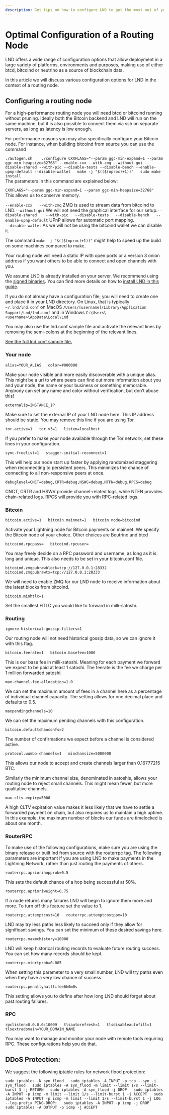 ```yaml
---
description: Get tips on how to configure LND to get the most out of your routing node
---
```


# Optimal Configuration of a Routing Node

LND offers a wide range of configuration options that allow deployment in a large variety of platforms, environments and purposes, making use of either btcd, bitcoind or neutrino as a source of blockchain data.

In this article we will discuss various configuration options for LND in the context of a routing node.

## Configuring a routing node <a id="docs-internal-guid-265f4120-7fff-139c-a0f4-e8dd72f3defd"></a>

For a high-performance routing node you will need btcd or bitcoind running without pruning. Ideally both the Bitcoin backend and LND will run on the same machine, but it is also possible to connect them via ssh on separate servers, as long as latency is low enough.

For performance reasons you may also specifically configure your Bitcoin node. For instance, when building bitcoind from source you can use the command 

`./autogen.sh   
./configure CXXFLAGS="--param ggc-min-expand=1 --param ggc-min-heapsize=32768" --enable-cxx --with-zmq --without-gui --disable-shared --with-pic --disable-tests --disable-bench --enable-upnp-default --disable-wallet  
make -j "$(($(nproc)+1))"  
sudo make install`  
The parameters in this command are explained below:

`CXXFLAGS="--param ggc-min-expand=1 --param ggc-min-heapsize=32768"` This allows us to conserve memory.

`--enable-cxx  
--with-zmq` ZMQ is used to stream data from bitcoind to LND.`--without-gui` We will not need the graphical interface for our setup.`--disable-shared   
--with-pic  
--disable-tests  
--disable-bench  
--enable-upnp-default` UPnP allows for automatic port mapping.  
`--disable-wallet` As we will not be using the bitcoind wallet we can disable it.

The command `make -j "$(($(nproc)+1))"` might help to speed up the build on some machines compared to make.

Your routing node will need a static IP with open ports or a version 3 onion address if you want others to be able to connect and open channels with you.

We assume LND is already installed on your server. We recommend using the [signed binaries](https://github.com/lightningnetwork/lnd/releases). You can find more details on how to [install LND in this guide](get-started-with-lnd.md).

If you do not already have a configuration file, you will need to create one and place it in your LND directory. On Linux, that is typically `~/.lnd/lnd.conf` on MacOS `/Users/[username]/Library/Application Support/Lnd/lnd.conf` and in Windows `C:\Users\<username>\AppData\Local\Lnd`

You may also use the lnd.conf sample file and activate the relevant lines by removing the semi-colons at the beginning of the relevant lines.

[See the full lnd.conf sample file.](https://github.com/lightningnetwork/lnd/blob/master/sample-lnd.conf)

### Your node <a id="docs-internal-guid-4f9fc838-7fff-b39a-9b5d-26e767ad9da0"></a>

`alias=YOUR_ALIAS  
color=#000000`

Make your node visible and more easily discoverable with a unique alias. This might be a url to where peers can find out more information about you and your node, the name or your business or something memorable. Anybody can set any name and color without verification, but don’t abuse this!

`externalip=INSTANCE_IP`

Make sure to set the external IP of your LND node here. This IP address should be static. You may remove this line if you are using Tor.

`tor.active=1  
tor.v3=1  
listen=localhost`

If you prefer to make your node available through the Tor network, set these lines in your configuration.

`sync-freelist=1  
stagger-initial-reconnect=1`

This will help our node start up faster by applying randomized staggering when reconnecting to persistent peers. This minimizes the chance of connecting to all non-responsive peers at once.

`debuglevel=CNCT=debug,CRTR=debug,HSWC=debug,NTFN=debug,RPCS=debug`

CNCT, CRTR and HSWV provide channel-related logs, while NTFN provides chain-related logs. RPCS will provide you with RPC-related logs.

### Bitcoin

`bitcoin.active=1  
bitcoin.mainnet=1  
bitcoin.node=bitcoind`

Activate your Lightning node for Bitcoin payments on mainnet. We specify the Bitcoin node of your choice. Other choices are Beutrino and btcd

`bitcoind.rpcpass=  
bitcoind.rpcuser=`

You may freely decide on a RPC password and username, as long as it is long and unique. This also needs to be set in your bitcoin.conf file.

`bitcoind.zmqpubrawblock=tcp://127.0.0.1:28332  
bitcoind.zmqpubrawtx=tcp://127.0.0.1:28333`

We will need to enable ZMQ for our LND node to receive information about the latest blocks from bitcoind.

`bitcoin.minhtlc=1`

Set the smallest HTLC you would like to forward in milli-satoshi.

### Routing

`ignore-historical-gossip-filters=1`

Our routing node will not need historical gossip data, so we can ignore it with this flag.

`bitcoin.feerate=1  
bitcoin.basefee=1000`

This is our base fee in milli-satoshi. Meaning for each payment we forward we expect to be paid at least 1 satoshi. The feerate is the fee we charge per 1 million forwarded satoshi.

`max-channel-fee-allocation=1.0`

We can set the maximum amount of fees in a channel here as a percentage of individual channel capacity. The setting allows for one decimal place and defaults to 0.5.

`maxpendingchannels=10`

We can set the maximum pending channels with this configuration.

`bitcoin.defaultchanconfs=2`

The number of confirmations we expect before a channel is considered active.

`protocol.wumbo-channels=1  
minchansize=5000000`

This allows our node to accept and create channels larger than 0.16777215 BTC.

Similarly the minimum channel size, denominated in satoshis, allows your routing node to reject small channels. This might mean fewer, but more qualitative channels.

`max-cltv-expiry=5000`

A high CLTV expiration value makes it less likely that we have to settle a forwarded payment on chain, but also requires us to maintain a high uptime. In this example, the maximum number of blocks our funds are timelocked is about one month.

### RouterRPC

To make use of the following configurations, make sure you are using the binary release or built lnd from source with the routerrpc tag. The following parameters are important if you are using LND to make payments in the Lightning Network, rather than just routing the payments of others.

`routerrpc.apriorihopprob=0.5`

This sets the default chance of a hop being successful at 50%.

`routerrpc.aprioriweight=0.75`

If a node returns many failures LND will begin to ignore them more and more. To turn off this feature set the value to 1.

`routerrpc.attemptcost=10  
routerrpc.attemptcostppm=10`

LND may try less paths less likely to succeed only if they allow for significant savings. You can set the minimum of these desired savings here.

`routerrpc.maxmchistory=10000`

LND will keep historical routing records to evaluate future routing success. You can set how many records should be kept.

`routerrpc.minrtprob=0.005`

When setting this parameter to a very small number, LND will try paths even when they have a very low chance of success.

`routerrpc.penaltyhalflife=6h0m0s`

This setting allows you to define after how long LND should forget about past routing failures.

### RPC

`rpclisten=0.0.0.0:10009  
tlsautorefresh=1  
tlsdisableautofill=1  
tlsextradomain=YOUR_DOMAIN_NAME`

You may want to manage and monitor your node with remote tools requiring RPC. These configurations help you do that.

## DDoS Protection: <a id="docs-internal-guid-cfab3ba7-7fff-f3b9-ae1f-2a9a937759cb"></a>

We suggest the following iptable rules for network flood protection:

`sudo iptables -N syn_flood  
sudo iptables -A INPUT -p tcp --syn -j syn_flood  
sudo iptables -A syn_flood -m limit --limit 1/s --limit-burst 3 -j RETURN  
sudo iptables -A syn_flood -j DROP  
sudo iptables -A INPUT -p icmp -m limit --limit 1/s --limit-burst 1 -j ACCEPT  
sudo iptables -A INPUT -p icmp -m limit --limit 1/s --limit-burst 1 -j LOG --log-prefix PING-DROP:  
sudo iptables -A INPUT -p icmp -j DROP  
sudo iptables -A OUTPUT -p icmp -j ACCEPT`

